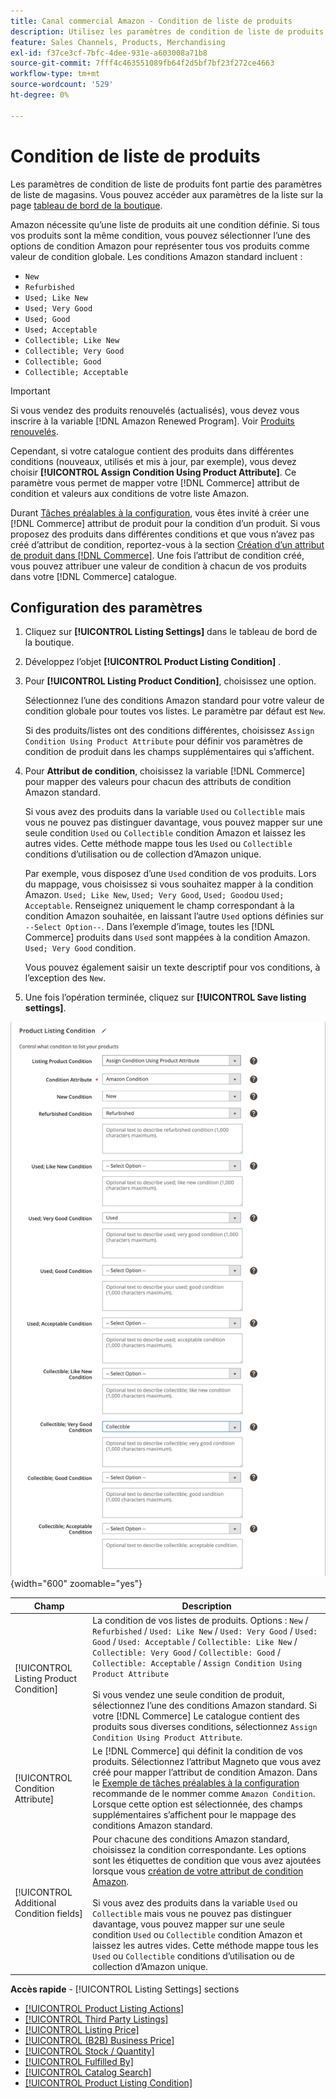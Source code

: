 ```yaml
---
title: Canal commercial Amazon - Condition de liste de produits
description: Utilisez les paramètres de condition de liste de produits pour mapper vos produits Commerce à une condition de produit Amazon, telle que "Nouveau" ou "Mise à jour".
feature: Sales Channels, Products, Merchandising
exl-id: f37ce3cf-7bfc-4dee-931e-a603008a71b8
source-git-commit: 7fff4c463551089fb64f2d5bf7bf23f272ce4663
workflow-type: tm+mt
source-wordcount: '529'
ht-degree: 0%

---
```


# Condition de liste de produits

Les paramètres de condition de liste de produits font partie des paramètres de liste de magasins. Vous pouvez accéder aux paramètres de la liste sur la page [tableau de bord de la boutique](./amazon-store-dashboard.md).

Amazon nécessite qu’une liste de produits ait une condition définie. Si tous vos produits sont la même condition, vous pouvez sélectionner l’une des options de condition Amazon pour représenter tous vos produits comme valeur de condition globale. Les conditions Amazon standard incluent :

- `New`
- `Refurbished`
- `Used; Like New`
- `Used; Very Good`
- `Used; Good`
- `Used; Acceptable`
- `Collectible; Like New`
- `Collectible; Very Good`
- `Collectible; Good`
- `Collectible; Acceptable`

>[!IMPORTANT]
>
>Si vous vendez des produits renouvelés (actualisés), vous devez vous inscrire à la variable [!DNL Amazon Renewed Program]. Voir [Produits renouvelés](./renewed-products.md).

Cependant, si votre catalogue contient des produits dans différentes conditions (nouveaux, utilisés et mis à jour, par exemple), vous devez choisir **[!UICONTROL Assign Condition Using Product Attribute]**. Ce paramètre vous permet de mapper votre [!DNL Commerce] attribut de condition et valeurs aux conditions de votre liste Amazon.

Durant [Tâches préalables à la configuration](./amazon-pre-setup-tasks.md), vous êtes invité à créer une [!DNL Commerce] attribut de produit pour la condition d’un produit. Si vous proposez des produits dans différentes conditions et que vous n’avez pas créé d’attribut de condition, reportez-vous à la section [Création d’un attribut de produit dans [!DNL Commerce]](./ob-creating-magento-attributes.md). Une fois l’attribut de condition créé, vous pouvez attribuer une valeur de condition à chacun de vos produits dans votre [!DNL Commerce] catalogue.

## Configuration des paramètres

1. Cliquez sur **[!UICONTROL Listing Settings]** dans le tableau de bord de la boutique.

1. Développez l’objet **[!UICONTROL Product Listing Condition]** .

1. Pour **[!UICONTROL Listing Product Condition]**, choisissez une option.

   Sélectionnez l’une des conditions Amazon standard pour votre valeur de condition globale pour toutes vos listes. Le paramètre par défaut est `New`.

   Si des produits/listes ont des conditions différentes, choisissez `Assign Condition Using Product Attribute` pour définir vos paramètres de condition de produit dans les champs supplémentaires qui s’affichent.

1. Pour **Attribut de condition**, choisissez la variable [!DNL Commerce] pour mapper des valeurs pour chacun des attributs de condition Amazon standard.

   Si vous avez des produits dans la variable `Used` ou `Collectible` mais vous ne pouvez pas distinguer davantage, vous pouvez mapper sur une seule condition `Used` ou `Collectible` condition Amazon et laissez les autres vides. Cette méthode mappe tous les `Used` ou `Collectible` conditions d’utilisation ou de collection d’Amazon unique.

   Par exemple, vous disposez d’une `Used` condition de vos produits. Lors du mappage, vous choisissez si vous souhaitez mapper à la condition Amazon. `Used; Like New`, `Used; Very Good`, `Used; Good`ou `Used; Acceptable`. Renseignez uniquement le champ correspondant à la condition Amazon souhaitée, en laissant l’autre `Used` options définies sur `--Select Option--`. Dans l’exemple d’image, toutes les [!DNL Commerce] produits dans `Used` sont mappées à la condition Amazon. `Used; Very Good` condition.

   Vous pouvez également saisir un texte descriptif pour vos conditions, à l’exception des `New`.

1. Une fois l’opération terminée, cliquez sur **[!UICONTROL Save listing settings]**.

![Condition de liste de produits](assets/amazon-product-listing-condition.png){width="600" zoomable="yes"}

| Champ | Description |
|------------------------------------------|-------------------------------------------------------------------------------------------------------------------------------------------------------------------------------------------------------------------------------------------------------------------------------------------------------------------------------------------------------------------------------------------------------------------------------------------------------------------------------------------------------------------------------------------|
| [!UICONTROL Listing Product Condition] | La condition de vos listes de produits. Options : `New` / `Refurbished` / `Used: Like New` / `Used: Very Good` / `Used: Good` / `Used: Acceptable` / `Collectible: Like New` / `Collectible: Very Good` / `Collectible: Good` / `Collectible: Acceptable` / `Assign Condition Using Product Attribute`<br><br>Si vous vendez une seule condition de produit, sélectionnez l’une des conditions Amazon standard. Si votre [!DNL Commerce] Le catalogue contient des produits sous diverses conditions, sélectionnez `Assign Condition Using Product Attribute`. |
| [!UICONTROL Condition Attribute] | Le [!DNL Commerce] qui définit la condition de vos produits. Sélectionnez l’attribut Magneto que vous avez créé pour mapper l’attribut de condition Amazon. Dans le [Exemple de tâches préalables à la configuration](./ob-creating-magento-attributes.md) recommande de le nommer comme `Amazon Condition`. Lorsque cette option est sélectionnée, des champs supplémentaires s’affichent pour le mappage des conditions Amazon standard. |
| [!UICONTROL Additional Condition fields] | Pour chacune des conditions Amazon standard, choisissez la condition correspondante. Les options sont les étiquettes de condition que vous avez ajoutées lorsque vous [création de votre attribut de condition Amazon](./ob-creating-magento-attributes.md).<br><br>Si vous avez des produits dans la variable `Used` ou `Collectible` mais vous ne pouvez pas distinguer davantage, vous pouvez mapper sur une seule condition `Used` ou `Collectible` condition Amazon et laissez les autres vides. Cette méthode mappe tous les `Used` ou `Collectible` conditions d’utilisation ou de collection d’Amazon unique. |

**Accès rapide** - [!UICONTROL Listing Settings] sections

- [[!UICONTROL Product Listing Actions]](./product-listing-actions.md)
- [[!UICONTROL Third Party Listings]](./third-party-listing-settings.md)
- [[!UICONTROL Listing Price]](./listing-price.md)
- [[!UICONTROL (B2B) Business Price]](./business-pricing.md)
- [[!UICONTROL Stock / Quantity]](./stock-quantity.md)
- [[!UICONTROL Fulfilled By]](./fulfilled-by.md)
- [[!UICONTROL Catalog Search]](./catalog-search.md)
- [[!UICONTROL Product Listing Condition]](./product-listing-condition.md)
